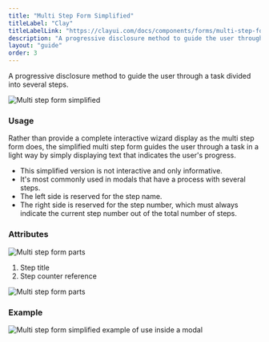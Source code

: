 ```yaml
---
title: "Multi Step Form Simplified"
titleLabel: "Clay"
titleLabelLink: "https://clayui.com/docs/components/forms/multi-step-form-simplified.html"
description: "A progressive disclosure method to guide the user through a task divided into several steps."
layout: "guide"
order: 3
---
```


A progressive disclosure method to guide the user through a task divided into several steps.

![Multi step form simplified](/images/lexicon/MultiStepFormSimplified.jpg)

### Usage

Rather than provide a complete interactive wizard display as the multi step form does, the simplified multi step form guides the user through a task in a light way by simply displaying text that indicates the user's progress.

* This simplified version is not interactive and only informative.
* It's most commonly used in modals that have a process with several steps.
* The left side is reserved for the step name.
* The right side is reserved for the step number, which must always indicate the current step number out of the total number of steps.

### Attributes

![Multi step form parts](/images/lexicon/MultiStepFormSimpliParts.jpg)

1. Step title
2. Step counter reference

![Multi step form parts](/images/lexicon/MultiStepFormSimpliMetrics.jpg)


### Example

![Multi step form simplified example of use inside a modal](/images/lexicon/MultiStepFormSimplifiedExample.jpg)
